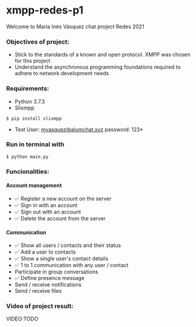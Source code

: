 # xmpp-redes-p1

Welcome to María Inés Vásquez chat project Redes 2021

### Objectives of project:
- Stick to the standards of a known and open protocol. XMPP was chosen for this project
- Understand the asynchronous programming foundations required to adhere to network development needs

### Requirements:

- Python 3.7.3
- Slixmpp

```shell
$ pip install slixmpp
```
- Test User: mvasquez@alumchat.xyz password: 123*

### Run in terminal with

```shell
$ python main.py
```

### Funcionalities:

#### Account management
- ✅ Register a new account on the server
- ✅ Sign in with an account
- ✅ Sign out with an account
- ✅ Delete the account from the server

#### Communication
- ✅ Show all users / contacts and their status
- ✅ Add a user to contacts
- ✅ Show a single user's contact details
- ✅ 1 to 1 communication with any user / contact
- Participate in group conversations
- ✅ Define presence message
- Send / receive notifications
- Send / receive files

### Video of project result:
VIDEO:TODO
